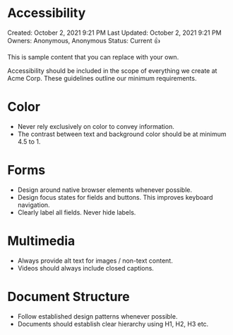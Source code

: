 # Accessibility

Created: October 2, 2021 9:21 PM
Last Updated: October 2, 2021 9:21 PM
Owners: Anonymous, Anonymous
Status: Current 👍

This is sample content that you can replace with your own.

Accessibility should be included in the scope of everything we create at Acme Corp.
These guidelines outline our minimum requirements.

# Color

- Never rely exclusively on color to convey information.
- The contrast between text and background color should be at minimum 4.5 to 1.

# Forms

- Design around native browser elements whenever possible.
- Design focus states for fields and buttons. This improves keyboard navigation.
- Clearly label all fields. Never hide labels.

# Multimedia

- Always provide alt text for images / non-text content.
- Videos should always include closed captions.

# Document Structure

- Follow established design patterns whenever possible.
- Documents should establish clear hierarchy using H1, H2, H3 etc.
